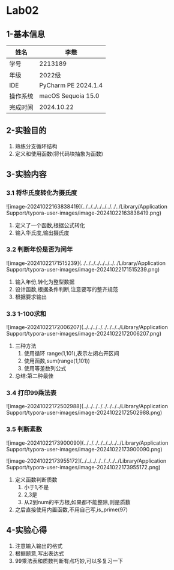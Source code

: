 # Lab02

## 1-基本信息

| 姓名     | 李懋                |
| -------- | ------------------- |
| 学号     | 2213189             |
| 年级     | 2022级              |
| IDE      | PyCharm PE 2024.1.4 |
| 操作系统 | macOS Sequoia 15.0  |
| 完成时间 | 2024.10.22          |



## 2-实验目的

1. 熟练分支循环结构
2. 定义和使用函数(将代码块抽象为函数)



## 3-实验内容

### 3.1 将华氏度转化为摄氏度

![image-20241022163838419](../../../../../../../../Library/Application Support/typora-user-images/image-20241022163838419.png)

1. 定义了一个函数,根据公式转化
2. 输入华氏度,输出摄氏度



### 3.2 判断年份是否为闰年

![image-20241022171515239](../../../../../../../../Library/Application Support/typora-user-images/image-20241022171515239.png)

1. 输入年份,转化为整型数据
2. 设计函数,根据条件判断,注意要写的整齐规范
3. 根据要求输出



### 3.3 1-100求和

![image-20241022172006207](../../../../../../../../Library/Application Support/typora-user-images/image-20241022172006207.png)

1. 三种方法
   1. 使用循环 range(1,101),表示左闭右开区间
   2. 使用函数,sum(range(1,101))
   3. 使用等差数列公式
2. 总结:第二种最佳



### 3.4 打印99乘法表

![image-20241022172502988](../../../../../../../../Library/Application Support/typora-user-images/image-20241022172502988.png)



### 3.5 判断素数

![image-20241022173900090](../../../../../../../../Library/Application Support/typora-user-images/image-20241022173900090.png)

![image-20241022173955172](../../../../../../../../Library/Application Support/typora-user-images/image-20241022173955172.png)

1. 定义函数判断质数
   1. 小于1,不是
   2. 2,3是
   3. 从2到num的平方根,如果都不能整除,则是质数
2. 之后直接使用内置函数,不用自己写,is_prime(97)



## 4-实验心得

1. 注意输入输出的格式
2. 根据题意,写出表达式
3. 99乘法表和质数判断有点巧妙,可以多复习一下
